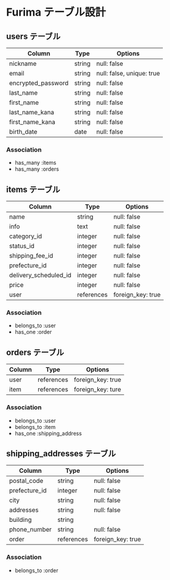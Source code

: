 # Furima テーブル設計

## users テーブル

| Column             | Type       | Options                   |
| ------------------ | ---------- | ------------------------- |
| nickname           | string     | null: false               |
| email              | string     | null: false, unique: true |
| encrypted_password | string     | null: false               |
| last_name          | string     | null: false               |
| first_name         | string     | null: false               |
| last_name_kana     | string     | null: false               |
| first_name_kana    | string     | null: false               |
| birth_date         | date       | null: false               |

### Association

- has_many :items
- has_many :orders

## items テーブル

| Column                | Type       | Options                   |
| --------------------- | ---------- | ------------------------- |
| name                  | string     | null: false               |
| info                  | text       | null: false               |
| category_id           | integer    | null: false               |
| status_id             | integer    | null: false               |
| shipping_fee_id       | integer    | null: false               |
| prefecture_id         | integer    | null: false               |
| delivery_scheduled_id | integer    | null: false               |
| price                 | integer    | null: false               |
| user                  | references | foreign_key: true         |

### Association

- belongs_to :user
- has_one    :order

## orders テーブル

| Column             | Type       | Options                   |
| ------------------ | ---------- | ------------------------- |
| user               | references | foreign_key: true         |
| item               | references | foreign_key: ture         |

### Association

- belongs_to :user
- belongs_to :item
- has_one    :shipping_address

## shipping_addresses テーブル

| Column             | Type       | Options                   |
| ------------------ | ---------- | ------------------------- |
| postal_code        | string     | null: false               |
| prefecture_id      | integer    | null: false               |
| city               | string     | null: false               |
| addresses          | string     | null: false               |
| building           | string     |                           |
| phone_number       | string     | null: false               |
| order              | references | foreign_key: true         |

### Association

- belongs_to :order